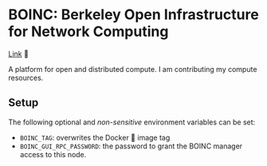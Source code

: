 # BOINC: Berkeley Open Infrastructure for Network Computing

[Link](https://www.worldcommunitygrid.org/) :link:

A platform for open and distributed compute.
I am contributing my compute resources.

## Setup
The following optional and _non-sensitive_ environment variables can be set:
* `BOINC_TAG`: overwrites the Docker :whale: image tag
* `BOINC_GUI_RPC_PASSWORD`: the password to grant the BOINC manager access to this node.

